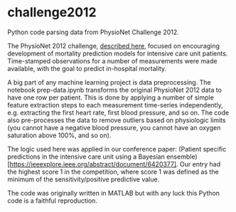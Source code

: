 # challenge2012
Python code parsing data from PhysioNet Challenge 2012.

The PhysioNet 2012 challenge, [described here](https://physionet.org/challenge/2012/), focused on encouraging development of mortality prediction models for intensive care unit patients. Time-stamped observations for a number of measurements were made available, with the goal to predict in-hospital mortality.

A big part of any machine learning project is data preprocessing. The notebook prep-data.ipynb transforms the original PhysioNet 2012 data to have one row per patient. This is done by applying a number of simple feature extraction steps to each measurement time-series independently, e.g. extracting the first heart rate, first blood pressure, and so on. The code also pre-processes the data to remove outliers based on physiologic limits (you cannot have a negative blood pressure, you cannot have an oxygen saturation above 100%, and so on).

The logic used here was applied in our conference paper: (Patient specific predictions in the intensive care unit using a Bayesian ensemble)[https://ieeexplore.ieee.org/abstract/document/6420377]. Our entry had the highest score 1 in the competition, where score 1 was defined as the minimum of the sensitivity/positive predictive value.

The code was originally written in MATLAB but with any luck this Python code is a faithful reproduction.
